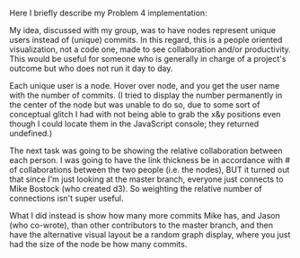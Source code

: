 <p>
Here I briefly describe my Problem 4 implementation:
</p>

<p
First off, you'll note that I used some of the example template in simple_graph, along with my Problem 2 implementation. The few other tricks I learned have urls where I got them from. Now, onto the visualization.
</p>

<p>
My idea, discussed with my group, was to have nodes represent unique users instead of (unique) commits. In this regard, this is a people oriented visualization, not a code one, made to see collaboration and/or productivity. This would be useful for someone who is generally in charge of a project's outcome but who does not run it day to day.
</p>

</p>
Each unique user is a node. Hover over node, and you get the user name with the number of commits. (I tried to display the number permanently in the center of the node but was unable to do so, due to some sort of conceptual glitch I had with not being able to grab the x&y positions even though I could locate them in the JavaScript console; they returned undefined.)
</p>

<p>
The next task was going to be showing the relative collaboration between each person. I was going to have the link thickness be in accordance with # of collaborations between the two people (i.e. the nodes), BUT it turned out that since I'm just looking at the master branch, everyone just connects to Mike Bostock (who created d3). So weighting the relative number of connections isn't super useful.
</p>

<p>
What I did instead is show how many more commits Mike has, and Jason (who co-wrote), than other contributors to the master branch, and then have the alternative visual layout be a random graph display, where you just had the size of the node be how many commits.
</p>

 
